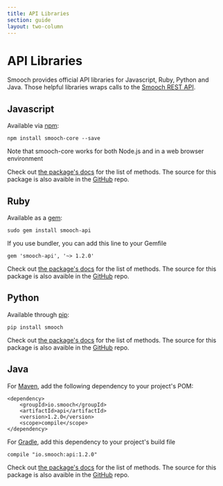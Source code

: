 ```yaml
---
title: API Libraries
section: guide
layout: two-column
---
```


# API Libraries

Smooch provides official API libraries for Javascript, Ruby, Python and Java. Those helpful libraries wraps calls to the [Smooch REST API](https://docs.smooch.io/rest/).

## Javascript
Available via [npm](https://www.npmjs.com/package/smooch-core):

`npm install smooch-core --save`

Note that smooch-core works for both Node.js and in a web browser environment

Check out [the package's docs](https://github.com/smooch/smooch-core-js) for the list of methods. The source for this package is also avaible in the [GitHub](https://github.com/smooch/smooch-core-js) repo.


## Ruby
Available as a [gem](https://rubygems.org/gems/smooch-api):

`sudo gem install smooch-api`

If you use bundler, you can add this line to your Gemfile

`gem 'smooch-api', '~> 1.2.0'`

Check out [the package's docs](https://github.com/smooch/smooch-ruby) for the list of methods. The source for this package is also avaible in the [GitHub](https://github.com/smooch/smooch-ruby) repo.

## Python
Available through [pip](https://pypi.org/project/smooch/):

`pip install smooch`

Check out [the package's docs](https://github.com/smooch/smooch-python) for the list of methods. The source for this package is also avaible in the [GitHub](https://github.com/smooch/smooch-python) repo.

## Java

For [Maven](https://maven.apache.org/), add the following dependency to your project's POM:
```
<dependency>
    <groupId>io.smooch</groupId>
    <artifactId>api</artifactId>
    <version>1.2.0</version>
    <scope>compile</scope>
</dependency>
```

For [Gradle](https://gradle.org/), add this dependency to your project's build file

`compile "io.smooch:api:1.2.0"`

Check out [the package's docs](https://github.com/smooch/smooch-java) for the list of methods. The source for this package is also avaible in the [GitHub](https://github.com/smooch/smooch-java) repo.
